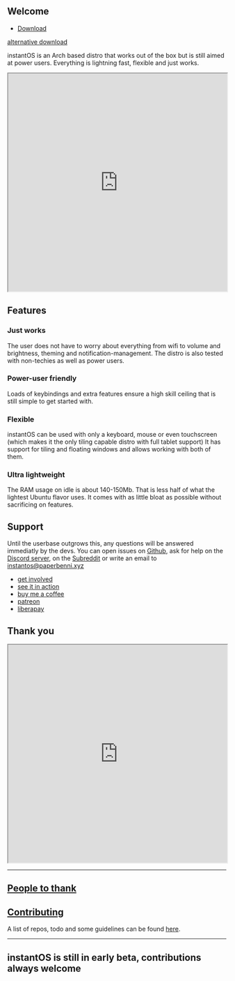 ## Welcome
<ul class="actions">
    <li><a href="https://github.com/instantOS/instantOS/releases/download/v3-beta/instantos_beta3.iso" class="button special icon fa-download">Download</a></li>
</ul>

[alternative download](https://osdn.net/dl/instantos/instantos_beta3.iso)

instantOS is an Arch based distro that works out of the box but is still aimed at power users.
Everything is lightning fast, flexible and just works.

<div align="center">
    <iframe width="100%" height="500px" src="https://www.youtube.com/embed/kwfdLO5vgO8" frameborder="10" allow="accelerometer; autoplay; encrypted-media; gyroscope; picture-in-picture" allowfullscreen></iframe>
</div>

## Features

### Just works
The user does not have to worry about everything from wifi to volume and brightness, theming and notification-management. 
The distro is also tested with non-techies as well as power users. 

### Power-user friendly
Loads of keybindings and extra features ensure a high skill ceiling that is still simple to get started with. 

### Flexible
instantOS can be used with only a keyboard, mouse or even touchscreen (which makes it the only tiling capable distro with full tablet support)
It has support for tiling and floating windows and allows working with both of them. 

### Ultra lightweight
The RAM usage on idle is about 140-150Mb. That is less half of what the lightest Ubuntu flavor uses. 
It comes with as little bloat as possible without sacrificing on features. 


## Support

Until the userbase outgrows this, any questions will be answered immediatly by the devs. 
You can open issues on [Github](https://github.com/instantOS),
ask for help on the [Discord server](https://discord.io/instantos), on the [Subreddit](https://reddit.com/r/instantos) or write an email to [instantos@paperbenni.xyz](mailto:instantos@paperbenni.xyz)

<ul class="actions">
    <li><a href="https://github.com/instantos" class="button special icon fa-github">get involved</a></li>
    <li><a href="https://instantos.github.io/instantos.github.io/documentation" class="button special icon fa-youtube">see it in action</a></li>
    <li><a href="https://www.buymeacoffee.com/paperbenni" class="button special icon fa-coffee">buy me a coffee</a></li>
    <li><a href="https://www.patreon.com/paperbenni" class="button special icon fa-patreon">patreon</a></li>
    <li><a href="https://liberapay.com/paperbenni/" class="button special icon fa-piggy-bank">liberapay</a></li>
</ul>

## Thank you
<div align="center">
    <iframe width="100%" height="500px" src="https://www.youtube.com/embed/4a7IzLM0sPc" frameborder="10" allow="accelerometer; autoplay; encrypted-media; gyroscope; picture-in-picture" allowfullscreen></iframe>
</div>

-------------------

## [People to thank](https://instantos.github.io/instantos.github.io/thanks)

## [Contributing](https://instantos.github.io/instantos.github.io/repoinfo)
A list of repos, todo and some guidelines can be found [here](https://instantos.github.io/instantos.github.io/repoinfo). 

--------
## instantOS is still in early beta, contributions always welcome

